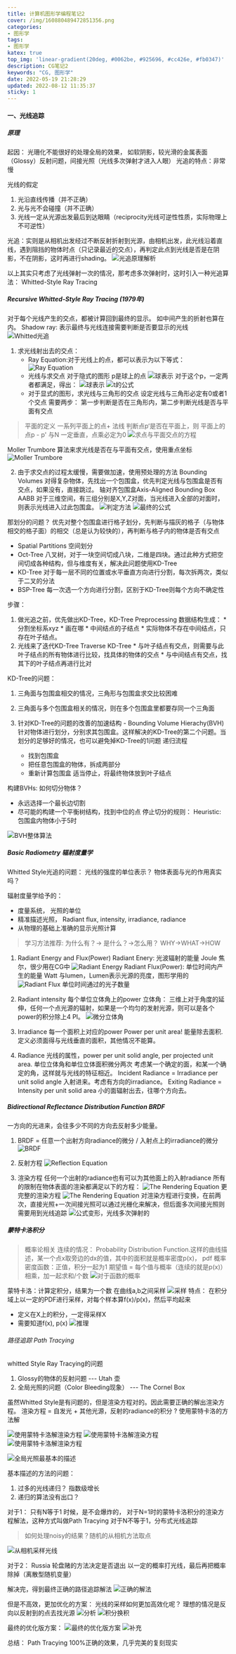 ```yaml
---
title: 计算机图形学编程笔记2
cover: /img/160880489472851356.png
categories:
- 图形学
tags: 
- 图形学
katex: true
top_img: 'linear-gradient(20deg, #0062be, #925696, #cc426e, #fb0347)'
description: CG笔记2
keywords: "CG, 图形学"
date: 2022-05-19 21:28:29
updated: 2022-08-12 11:35:37
sticky: 1
---
```


#### 一、光线追踪

##### 原理
起因： 光珊化不能很好的处理全局的效果， 如软阴影，较光滑的金属表面（Glossy）反射问题，间接光照（光线多次弹射才进入人眼）
光追的特点：非常慢

光线的假定
1. 光沿直线传播（并不正确）
2. 光与光不会碰撞（并不正确）
3. 光线一定从光源出发最后到达眼睛（reciprocity光线可逆性性质，实际物理上不可逆性）

光追：实则是从相机出发经过不断反射折射到光源，由相机出发，此光线沿着直线，遇到阻挡的物体时点（只记录最近的交点），再判定此点到光线是否是在阴影，不在阴影，这时再进行shading。
![光追原理解析](/img/160880489472851356.png)

以上其实只考虑了光线弹射一次的情况，那考虑多次弹射时，这时引入一种光追算法： Whitted-Style Ray Tracing

##### Recursive Whitted-Style Ray Tracing (1979年)

对于每个光线产生的交点，都被计算回到最终的显示。 如中间产生的折射也算在内。
Shadow ray: 表示最终与光线连接需要判断是否要显示的光线
![Whitted光追](/img/160880489472851357.png)

1. 求光线射出去的交点： 
   * Ray Equation:对于光线上的点，都可以表示为以下等式：
   ![Ray Equation](/img/160880489472851358.png)
   * 光线与求交点
 对于隐式的图形
 p是球上的点
  ![球表示](/img/160880489472851359.png)
  对于这个p，一定两者都满足，得出：
   ![球表示](/img/160880489472851360.png)
   ![t的公式](/img/160880489472851361.png)
   * 对于显式的图形，求光线与三角形的交点
  设定光线与三角形必定有0或者1个交点
  需要两步： 第一步判断是否在三角形内，第二步判断光线是否与平面有交点
  >平面的定义
  一系列平面上的点+ 法线
  判断点p‘是否在平面上，则 平面上的点p - p' 与N 一定垂直，点乘必定为0
   ![求点与平面交点的方程](/img/160880489472851362.png)

   Moller Trumbore 算法来求光线是否在与平面有交点，使用重点坐标
   ![Moller Trumbore](/img/160880489472851363.png)

2. 由于求交点的过程太缓慢，需要做加速，使用预处理的方法
  Bounding Volumes 对得复杂物体，先找出一个包围盒，优先判定光线与包围盒是否有交点，如果没有，直接跳过。
  轴对齐包围盒Axis-Aligned Bounding Box AABB
  对于三维空间，有三组分别是X,Y,Z对面，当光线进入全部的对面时，则表示光线进入过此包围盒。
  ![判定方法](/img/160880489472851364.png)
  ![最终的公式](/img/160880489472851365.png)
 
  那划分的问题？
  优先对整个包围盒进行格子划分，先判断与描灰的格子（与物体相交的格子面）的相交（总是认为较快的），再判断与格子内的物体是否有交点
   * Spatial Partitions 空间划分
   * Oct-Tree 八叉树，对于一块空间切成八块，二维是四块。通过此种方式把空间切成各种结构，但与维度有关，解决此问题使用KD-Tree
   * KD-Tree 对于每一层不同的位置或水平垂直方向进行分割，每次拆两次，类似于二叉的分法
   * BSP-Tree 每一次选一个方向进行分割，区别于KD-Tree则每个方向不确定性

  步骤：
  1. 做光追之前，优先做出KD-Tree，KD-Tree Preprocessing
    数据结构生成： 
    * 分割坐标系xyz
    * 画在哪
    * 中间结点的子结点
    * 实际物体不存在中间结点，只存在叶子结点。
  2. 光线来了迭代KD-Tree Traverse KD-Tree
    * 与叶子结点有交点，则需要与此叶子结点的所有物体进行比较，找具体的物体的交点
    * 与中间结点有交点，找其下的叶子结点再进行比对

  KD-Tree的问题：
  1. 三角面与包围盒相交的情况，三角形与包围盒求交比较困难
  2. 三角面与多个包围盒相关的情况，则在多个包围盒里都要存同一个三角面

3. 针对KD-Tree的问题的改善的加速结构 - Bounding Volume Hierachy(BVH)
  针对物体进行划分，分别求其包围盒。这样解决的KD-Tree的第二个问题。当划分的足够好的情况，也可以避免掉KD-Tree的1问题
  递归流程
   * 找到包围盒
   * 把任意包围盒的物体，拆成两部分
   * 重新计算包围盒
  适当停止，将最终物体放到叶子结点
  
  构建BVHs:
  如何切分物体？
  * 永远选择一个最长边切割
  * 尽可能的构建一个平衡树结构，找到中位的点
  停止切分的规则：
  Heuristic: 包围盒内物体小于5时
  
 ![BVH整体算法](/img/160880489472851366.png)

##### Basic Radiometry 辐射度量学
Whitted Style光追的问题：
光线的强度的单位表示？ 
物体表面与光的作用真实吗？

辐射度量学给予的：
* 度量系统， 光照的单位
* 精准描述光照， Radiant flux, intensity, irradiance, radiance
* 从物理的基础上准确的显示光照计算

>学习方法推荐:
>为什么有？-> 是什么？->怎么用？
>WHY->WHAT->HOW

1. Radiant Energy and Flux(Power)
   Radiant Enery: 光波辐射的能量 Joule 焦尔，很少用在CG中
    ![Radiant Energy](/img/160880489472851367.png)
   Radiant Flux(Power): 单位时间内产生的能量 Watt 与lumen，Lumen表示光源的亮度，图形学用的
    ![Radiant Flux](/img/160880489472851368.png)
    单位时间通过的光子数量

2. Radiant intensity
  每个单位立体角上的power
  立体角： 三维上对于角度的延伸，任何一个点光源的辐射，如果是一个均匀的发射光源，则可以是各个power的积分除上4 PI。
   ![微分立体角](/img/160880489472851369.png)
3. Irradiance
   每一个面积上对应的power
   Power per unit area! 能量除去面积. 定义必须面得与光线垂直的面积，其他情况不能算。
4. Radiance
  光线的属性，power per unit solid angle, per projected unit area. 单位立体角和单位立体面积微分两次
  考虑某一个确定的面，和某一个确定的角，这样就与光线的特征相近。
  Incident Radiance = Irradiance per unit solid angle  入射进来。考虑有方向的irradiance。
  Exiting Radiance = Intensity per unit solid area 小的面辐射出去，往哪个方向去。
  

##### Bidirectional Reflectance Distribution Function BRDF
一方向的光进来，会往多少不同的方向去反射多少能量。 
1. BRDF = 任意一个出射方向radiance的微分 / 入射点上的irradiance的微分
 ![BRDF](/img/160880489472851370.png)

2. 反射方程
![Reflection Equation](/img/160880489472851371.png)

3. 渲染方程
 任何一个出射的radiance也有可以为其他面上的入射radiance
 所有的限制在物体表面的渲染都满足以下的方程：
 ![The Rendering Equation](/img/160880489472851372.png)
 更完整的渲染方程
![The Rendering Equation](/img/160880489472851373.png)
对渲染方程进行变换，在前两次，直接光照+一次间接光照可以通过光栅化来解决，但后面多次间接光照则需要用到光线追踪
![公式变形，光线多次弹射的](/img/160880489472851374.png)


##### 蒙特卡洛积分
> 概率论相关
> 连续的情况： Probability Distribution Function.这样的曲线描述，某一个点x取旁边的dx的值，其中的面积就是概率密度p(x)， pdf 概率密度函数：正值，积分一起为1
> 期望值 = 每个值与概率（连续的就是p(x)）相乘，加一起求和/个数 
![对于函数的概率](/img/160880489472851375.png)

蒙特卡洛：计算定积分，结果为一个数
在曲线a,b之间采样
![采样](/img/160880489472851376.png)
特点：
在积分域上以一定的PDF进行采样，对每个样本算f(x)/p(x)，然后平均起来
* 定义在X上的积分，一定得采样X
* 需要知道f(x), p(x)
![推理](/img/160880489472851377.png)

###### 路径追踪 Path Tracying

whitted Style Ray Tracying的问题
1. Glossy的物体的反射问题   --- Utah 壶
2. 全局光照的问题（Color Bleeding现象） --- The Cornel Box

虽然Whitted Style是有问题的，但是渲染方程对的。因此需要正确的解出渲染方程。
渲染方程 = 自发光 + 其他光源，反射的radiance的积分 ? 使用蒙特卡洛的方法解

![使用蒙特卡洛解渲染方程](/img/160880489472851378.png)
![使用蒙特卡洛解渲染方程](/img/160880489472851379.png)
![使用蒙特卡洛解渲染方程](/img/160880489472851380.png)

![全局光照最基本的描述](/img/160880489472851381.png)

基本描述的方法的问题：
1. 过多的光线递归？ 指数级增长
2. 递归的算法没有出口？
  
对于1：
只有N等于1 时候，是不会爆炸的，
对于N=1时的蒙特卡洛积分的渲染方程解法，这种方式叫做Path Tracying
对于N不等于1，分布式光线追踪
> 如何处理noisy的结果？随机的从相机方法取点

![从相机采样光线](/img/160880489472851382.png)

对于2：
Russia 轮盘赌的方法决定是否退出
以一定的概率打光线，最后再把概率除掉（离散型随机变量）

解决完，得到最终正确的路径追踪解法
![正确的解法](/img/160880489472851383.png)

但是不高效，更加优化的方案：
光线的采样如何更加高效化呢？ 理想的情况是反向以反射到的点去找光源
![分析](/img/160880489472851384.png)
![积分换积](/img/160880489472851385.png)

最终的优化版方案：
![最终的优化版方案](/img/160880489472851386.png)
![补充](/img/160880489472851387.png)

总结： Path Tracying 100%正确的效果，几乎完美的复刻现实